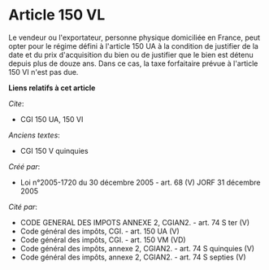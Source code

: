# Article 150 VL

Le vendeur ou l'exportateur, personne physique domiciliée en France, peut opter pour le régime défini à l'article 150 UA à la
condition de justifier de la date et du prix d'acquisition du bien ou de justifier que le bien est détenu depuis plus de
douze ans. Dans ce cas, la taxe forfaitaire prévue à l'article 150 VI n'est pas due.

**Liens relatifs à cet article**

_Cite_:

  - CGI 150 UA, 150 VI

_Anciens textes_:

  - CGI 150 V quinquies

_Créé par_:

  - Loi n°2005-1720 du 30 décembre 2005 - art. 68 (V) JORF 31 décembre 2005

_Cité par_:

  - CODE GENERAL DES IMPOTS ANNEXE 2, CGIAN2. - art. 74 S ter (V)
  - Code général des impôts, CGI. - art. 150 UA (V)
  - Code général des impôts, CGI. - art. 150 VM (VD)
  - Code général des impôts, annexe 2, CGIAN2. - art. 74 S quinquies (V)
  - Code général des impôts, annexe 2, CGIAN2. - art. 74 S septies (V)
